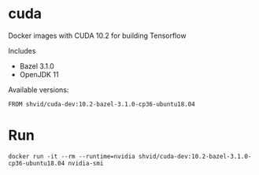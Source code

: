 # cuda

Docker images with CUDA 10.2 for building Tensorflow

Includes
* Bazel 3.1.0
* OpenJDK 11

Available versions:
```
FROM shvid/cuda-dev:10.2-bazel-3.1.0-cp36-ubuntu18.04
```

# Run

```
docker run -it --rm --runtime=nvidia shvid/cuda-dev:10.2-bazel-3.1.0-cp36-ubuntu18.04 nvidia-smi
```
